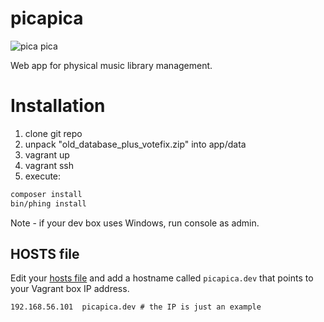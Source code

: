 picapica
========
![pica pica](https://upload.wikimedia.org/wikipedia/commons/b/b6/Pica_pica_-_Compans_Caffarelli_-_2012-03-16.jpg)

Web app for physical music library management.

# Installation

1. clone git repo
2. unpack "old_database_plus_votefix.zip" into app/data
2. vagrant up
3. vagrant ssh
4. execute:
```bash
composer install
bin/phing install
```
Note - if your dev box uses Windows, run console as admin.

## HOSTS file
Edit your [hosts file](http://en.wikipedia.org/wiki/Hosts_%28file%29) and add a hostname called `picapica.dev` that points to your Vagrant box IP address.
```
192.168.56.101  picapica.dev # the IP is just an example
```
